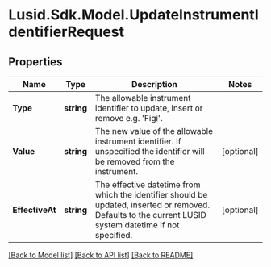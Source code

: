 
# Lusid.Sdk.Model.UpdateInstrumentIdentifierRequest

## Properties

Name | Type | Description | Notes
------------ | ------------- | ------------- | -------------
**Type** | **string** | The allowable instrument identifier to update, insert or remove e.g. &#39;Figi&#39;. | 
**Value** | **string** | The new value of the allowable instrument identifier. If unspecified the identifier will be removed from the instrument. | [optional] 
**EffectiveAt** | **string** | The effective datetime from which the identifier should be updated, inserted or removed. Defaults to the current LUSID system datetime if not specified. | [optional] 

[[Back to Model list]](../README.md#documentation-for-models)
[[Back to API list]](../README.md#documentation-for-api-endpoints)
[[Back to README]](../README.md)

